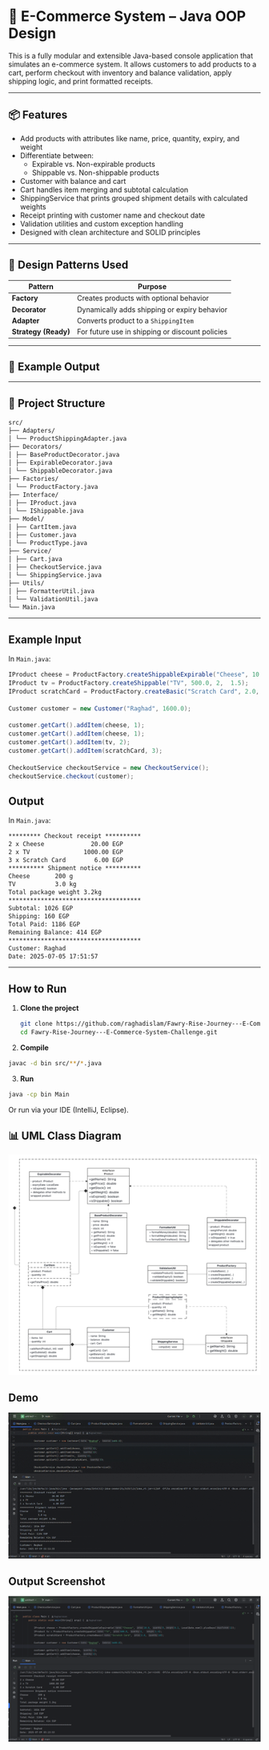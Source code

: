 # 🛒 E-Commerce System – Java OOP Design

This is a fully modular and extensible Java-based console application that simulates an e-commerce system. It allows customers to add products to a cart, perform checkout with inventory and balance validation, apply shipping logic, and print formatted receipts.

---

## 📦 Features

- Add products with attributes like name, price, quantity, expiry, and weight
- Differentiate between:
  - Expirable vs. Non-expirable products
  - Shippable vs. Non-shippable products
- Customer with balance and cart
- Cart handles item merging and subtotal calculation
- ShippingService that prints grouped shipment details with calculated weights
- Receipt printing with customer name and checkout date
- Validation utilities and custom exception handling
- Designed with clean architecture and SOLID principles

---

## 🎨 Design Patterns Used

| Pattern              | Purpose                                         |
| -------------------- | ----------------------------------------------- |
| **Factory**          | Creates products with optional behavior         |
| **Decorator**        | Dynamically adds shipping or expiry behavior    |
| **Adapter**          | Converts product to a `ShippingItem`            |
| **Strategy (Ready)** | For future use in shipping or discount policies |

---

## 🧠 Example Output

---

## 🧱 Project Structure

```
src/
├── Adapters/
│ └── ProductShippingAdapter.java
├── Decorators/
│ ├── BaseProductDecorator.java
│ ├── ExpirableDecorator.java
│ └── ShippableDecorator.java
├── Factories/
│ └── ProductFactory.java
├── Interface/
│ ├── IProduct.java
│ └── IShippable.java
├── Model/
│ ├── CartItem.java
│ ├── Customer.java
│ └── ProductType.java
├── Service/
│ ├── Cart.java
│ ├── CheckoutService.java
│ └── ShippingService.java
├── Utils/
│ ├── FormatterUtil.java
│ └── ValidationUtil.java
└── Main.java
```

---

## Example Input

In `Main.java`:

```java
IProduct cheese = ProductFactory.createShippableExpirable("Cheese", 10.0, 5,0.1, LocalDate.now().plusDays(1));
IProduct tv = ProductFactory.createShippable("TV", 500.0, 2,  1.5);
IProduct scratchCard = ProductFactory.createBasic("Scratch Card", 2.0, 10);

Customer customer = new Customer("Raghad", 1600.0);

customer.getCart().addItem(cheese, 1);
customer.getCart().addItem(cheese, 1);
customer.getCart().addItem(tv, 2);
customer.getCart().addItem(scratchCard, 3);

CheckoutService checkoutService = new CheckoutService();
checkoutService.checkout(customer);

```

## Output

In `Main.java`:

```
********* Checkout receipt **********
2 x Cheese             20.00 EGP
2 x TV               1000.00 EGP
3 x Scratch Card        6.00 EGP
********** Shipment notice **********
Cheese       200 g
TV           3.0 kg
Total package weight 3.2kg
*************************************
Subtotal: 1026 EGP
Shipping: 160 EGP
Total Paid: 1186 EGP
Remaining Balance: 414 EGP
*************************************
Customer: Raghad
Date: 2025-07-05 17:51:57
```

---

## How to Run

1. **Clone the project**
   ```bash
   git clone https://github.com/raghadislam/Fawry-Rise-Journey---E-Commerce-System-Challenge.git
   cd Fawry-Rise-Journey---E-Commerce-System-Challenge.git
   ```
2. **Compile**

```bash
javac -d bin src/**/*.java
```

3. **Run**

```bash
java -cp bin Main
```

Or run via your IDE (IntelliJ, Eclipse).

## 📊 UML Class Diagram



![UML Class Diagram](UML_class_diagram.png)

## Demo
![Demo](E-commerce-Demo.gif)

## Output Screenshot
![output](output.png)
